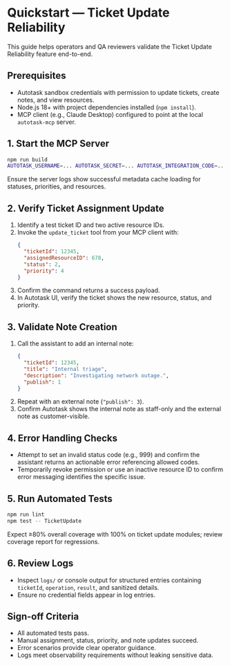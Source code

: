 # Quickstart — Ticket Update Reliability

This guide helps operators and QA reviewers validate the Ticket Update Reliability feature end-to-end.

## Prerequisites
- Autotask sandbox credentials with permission to update tickets, create notes, and view resources.
- Node.js 18+ with project dependencies installed (`npm install`).
- MCP client (e.g., Claude Desktop) configured to point at the local `autotask-mcp` server.

## 1. Start the MCP Server
```bash
npm run build
AUTOTASK_USERNAME=... AUTOTASK_SECRET=... AUTOTASK_INTEGRATION_CODE=... npm start
```
Ensure the server logs show successful metadata cache loading for statuses, priorities, and resources.

## 2. Verify Ticket Assignment Update
1. Identify a test ticket ID and two active resource IDs.
2. Invoke the `update_ticket` tool from your MCP client with:
   ```json
   {
     "ticketId": 12345,
     "assignedResourceID": 678,
     "status": 2,
     "priority": 4
   }
   ```
3. Confirm the command returns a success payload.
4. In Autotask UI, verify the ticket shows the new resource, status, and priority.

## 3. Validate Note Creation
1. Call the assistant to add an internal note:
   ```json
   {
     "ticketId": 12345,
     "title": "Internal triage",
     "description": "Investigating network outage.",
     "publish": 1
   }
   ```
2. Repeat with an external note (`"publish": 3`).
3. Confirm Autotask shows the internal note as staff-only and the external note as customer-visible.

## 4. Error Handling Checks
- Attempt to set an invalid status code (e.g., 999) and confirm the assistant returns an actionable error referencing allowed codes.
- Temporarily revoke permission or use an inactive resource ID to confirm error messaging identifies the specific issue.

## 5. Run Automated Tests
```bash
npm run lint
npm test -- TicketUpdate
```
Expect ≥80% overall coverage with 100% on ticket update modules; review coverage report for regressions.

## 6. Review Logs
- Inspect `logs/` or console output for structured entries containing `ticketId`, `operation`, `result`, and sanitized details.
- Ensure no credential fields appear in log entries.

## Sign-off Criteria
- All automated tests pass.
- Manual assignment, status, priority, and note updates succeed.
- Error scenarios provide clear operator guidance.
- Logs meet observability requirements without leaking sensitive data.
